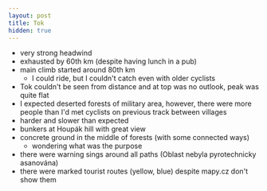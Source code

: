 ```yaml
---
layout: post
title: Tok
hidden: true
---
```


- very strong headwind
- exhausted by 60th km (despite having lunch in a pub)
- main climb started around 80th km
  - I could ride, but I couldn't catch even with older cyclists
- Tok couldn't be seen from distance and at top was no outlook, peak was quite flat
- I expected deserted forests of military area, however, there were more people
  than I'd met cyclists on previous track between villages
- harder and slower than expected
- bunkers at Houpák hill with great view
- concrete ground in the middle of forests (with some connected ways)
  - wondering what was the purpose
- there were warning sings around all paths (Oblast nebyla pyrotechnicky asanována)
- there were marked tourist routes (yellow, blue) despite mapy.cz don't show them
